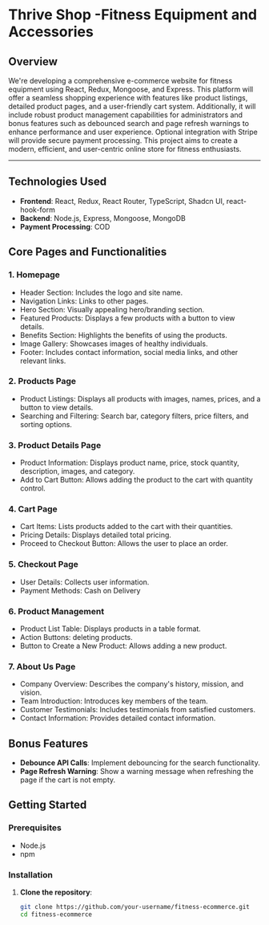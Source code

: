 
# Thrive Shop -Fitness Equipment and Accessories
 ## Overview
 We're developing a comprehensive e-commerce website for fitness equipment using React, Redux, Mongoose, and Express. This platform will offer a seamless shopping experience with features like product listings, detailed product pages, and a user-friendly cart system. Additionally, it will include robust product management capabilities for administrators and bonus features such as debounced search and page refresh warnings to enhance performance and user experience. Optional integration with Stripe will provide secure payment processing. This project aims to create a modern, efficient, and user-centric online store for fitness enthusiasts. 
***
## Technologies Used

- **Frontend**: React, Redux, React Router, TypeScript, Shadcn UI, react-hook-form
- **Backend**: Node.js, Express, Mongoose, MongoDB
- **Payment Processing**: COD

## Core Pages and Functionalities

### 1. Homepage
- Header Section: Includes the logo and site name.
- Navigation Links: Links to other pages.
- Hero Section: Visually appealing hero/branding section.
- Featured Products: Displays a few products with a button to view details.
- Benefits Section: Highlights the benefits of using the products.
- Image Gallery: Showcases images of healthy individuals.
- Footer: Includes contact information, social media links, and other relevant links.

### 2. Products Page
- Product Listings: Displays all products with images, names, prices, and a button to view details.
- Searching and Filtering: Search bar, category filters, price filters, and sorting options.


### 3. Product Details Page
- Product Information: Displays product name, price, stock quantity, description, images, and category.
- Add to Cart Button: Allows adding the product to the cart with quantity control.

### 4. Cart Page
- Cart Items: Lists products added to the cart with their quantities.
- Pricing Details: Displays detailed total pricing.
- Proceed to Checkout Button: Allows the user to place an order.

### 5. Checkout Page
- User Details: Collects user information.
- Payment Methods: Cash on Delivery

### 6. Product Management
- Product List Table: Displays products in a table format.
- Action Buttons: deleting products.
- Button to Create a New Product: Allows adding a new product.

### 7. About Us Page
- Company Overview: Describes the company's history, mission, and vision.
- Team Introduction: Introduces key members of the team.
- Customer Testimonials: Includes testimonials from satisfied customers.
- Contact Information: Provides detailed contact information.


## Bonus Features
- **Debounce API Calls**: Implement debouncing for the search functionality.
- **Page Refresh Warning**: Show a warning message when refreshing the page if the cart is not empty.


## Getting Started

### Prerequisites
- Node.js
- npm

### Installation
1. **Clone the repository**:
   ```bash
   git clone https://github.com/your-username/fitness-ecommerce.git
   cd fitness-ecommerce 
